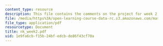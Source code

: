 ```yaml
---
content_type: resource
description: This file contains the comments on the project for week 2 by the student.
file: /media/https%3A/open-learning-course-data-rc.s3.amazonaws.com/mas-961-ambient-intelligence-spring-2005/1e9fa6cbf15b24bfedcbde86f43cf70a_nk_week2.pdf
file_type: application/pdf
resourcetype: Document
title: nk_week2.pdf
uid: 1e9fa6cb-f15b-24bf-edcb-de86f43cf70a
---
```

